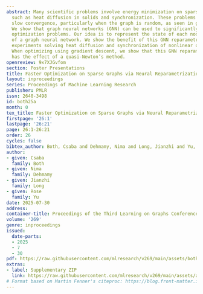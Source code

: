 ```yaml
---
abstract: Many scientific problems involve energy minimization on sparse graphs, including
  such as heat diffusion in solids and synchronization. These problems often experience
  slow convergence, particularly when the graph is random, as seen in glassy systems.
  We show that graph neural networks (GNN) can be used to significantly speed up such
  optimization problems. Our idea is to represent the state of each node as the output
  of a graph neural network. We show the benefit of this GNN reparametrization in
  experiments solving heat diffusion and synchronization of nonlinear oscillators.
  When optimizing using gradient descent, we show that this GNN reparametrization
  has the effect of a quasi-Newton’s method.
openreview: 9x7XJGvfom
section: Poster Presentations
title: Faster Optimization on Sparse Graphs via Neural Reparametrization
layout: inproceedings
series: Proceedings of Machine Learning Research
publisher: PMLR
issn: 2640-3498
id: both25a
month: 0
tex_title: Faster Optimization on Sparse Graphs via Neural Reparametrization
firstpage: '26:1'
lastpage: '26:21'
page: 26:1-26:21
order: 26
cycles: false
bibtex_author: Both, Csaba and Dehmamy, Nima and Long, Jianzhi and Yu, Rose
author:
- given: Csaba
  family: Both
- given: Nima
  family: Dehmamy
- given: Jianzhi
  family: Long
- given: Rose
  family: Yu
date: 2025-07-30
address:
container-title: Proceedings of the Third Learning on Graphs Conference
volume: '269'
genre: inproceedings
issued:
  date-parts:
  - 2025
  - 7
  - 30
pdf: https://raw.githubusercontent.com/mlresearch/v269/main/assets/both25a/both25a.pdf
extras:
- label: Supplementary ZIP
  link: https://raw.githubusercontent.com/mlresearch/v269/main/assets/assets/both25a/both25a-supp.zip
# Format based on Martin Fenner's citeproc: https://blog.front-matter.io/posts/citeproc-yaml-for-bibliographies/
---
```

